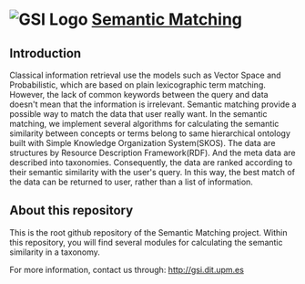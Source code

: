 ![GSI Logo](http://gsi.dit.upm.es/templates/jgsi/images/logo.png)
[Semantic Matching](http://gsi.dit.upm.es)
==================================

Introduction
---------------------
Classical information retrieval use the models such as Vector Space and Probabilistic, which are based on plain lexicographic term matching. However, the lack of common keywords between the query and data doesn't mean that the information is irrelevant. Semantic matching provide a possible way to match the data that user really want. In the semantic matching, we implement several algorithms for calculating the semantic similarity between concepts or terms belong to same hierarchical ontology built with Simple Knowledge Organization System(SKOS). The data are structures by Resource Description Framework(RDF). And the meta data are described into taxonomies. Consequently, the data are ranked according to their semantic similarity with the user's query. In this way, the best match of the data can be returned to user, rather than a list of information.

About this repository
------------------------------
This is the root github repository of the Semantic Matching project. Within this repository, you will find several modules for calculating the semantic similarity in a taxonomy.

For more information, contact us through: http://gsi.dit.upm.es

